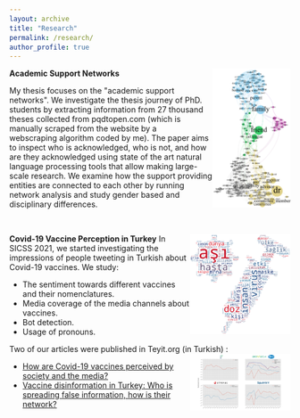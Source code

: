 ```yaml
---
layout: archive
title: "Research"
permalink: /research/
author_profile: true
---
```


**Academic Support Networks**
<img style="float: right;" src="/images/academic_network.png" alt="Academic Network" width="140"/>

My thesis focuses on the "academic support networks". We investigate the thesis journey of PhD. students by extracting information from 27 thousand theses collected from pqdtopen.com (which is manually scraped from the website by a webscraping algorithm coded by me). The paper aims to inspect who is acknowledged, who is not, and how are they acknowledged using state of the art natural language processing tools that allow making large-scale research.
We examine how the support providing entities are connected to each other by running network analysis and study gender based and disciplinary differences.

&nbsp;

<img style="float: right;" src="/images/vac_wordcloud.png" alt="WordCloud" width="180"/>

**Covid-19 Vaccine Perception in Turkey**
In SICSS 2021, we started investigating the impressions of people tweeting in Turkish about Covid-19 vaccines. We study:
  - The sentiment towards different vaccines and their nomenclatures.
  - Media coverage of the media channels about vaccines.
  - Bot detection.
  - Usage of pronouns.

Two of our articles were published in Teyit.org (in Turkish) :
<img style="float: right;" src="/images/vaccine_sentiment.png" alt="WordCloud" width="180"/>
  - [How are Covid-19 vaccines perceived by society and the media?](https://teyit.org/teyitpedia-turkiyede-covid-19-asilari-toplum-tarafindan-nasil-algilaniyor)
  - [Vaccine disinformation in Turkey: Who is spreading false information, how is their network?](https://teyit.org/teyitpedia-turkiyede-asi-dezenformasyonu-yanlis-bilgiyi-kimler-yayiyor-iliski-aglari-ne)
